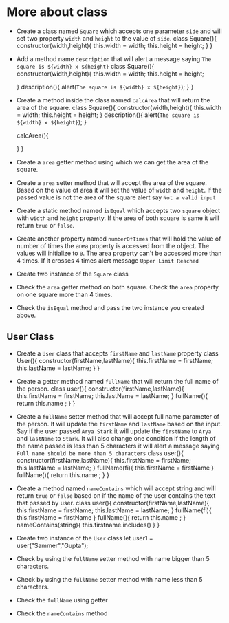# More about class

- Create a class named `Square` which accepts one parameter `side` and will set two property `width` and `height` to the value of `side`.
class Square(){
    constructor(width,height){
        this.width = width;
        this.height = height;
    }
}

- Add a method name `description` that will alert a message saying `The square is ${width} x ${height}`
class Square(){
    constructor(width,height){
        this.width = width;
        this.height = height;

    }
    description(){
        alert(`The square is ${width} x ${height}`);
    }
}

- Create a method inside the class named `calcArea` that will return the area of the square.
class Square(){
    constructor(width,height){
        this.width = width;
        this.height = height;
    }
    description(){
        alert(`The square is ${width} x ${height}`);
    }

    calcArea(){

    }
}


- Create a `area` getter method using which we can get the area of the square.

- Create a `area` setter method that will accept the area of the square. Based on the value of area it will set the value of `width` and `height`. If the passed value is not the area of the square alert say `Not a valid input`

- Create a static method named `isEqual` which accepts two `square` object with `width` and `height` property. If the area of both square is same it will return `true` or `false`.

- Create another property named `numberOfTimes` that will hold the value of number of times the area property is accessed from the object. The values will initialize to `0`. The area property can't be accessed more than 4 times. If it crosses 4 times alert message `Upper Limit Reached`

- Create two instance of the `Square` class

- Check the `area` getter method on both square. Check the `area` property on one square more than 4 times.

- Check the `isEqual` method and pass the two instance you created above.

## User Class

- Create a `User` class that accepts `firstName` and `lastName` property
class User(){
    constructor(firstName,lastName){
        this.firstName = firstName;
        this.lastName = lastName;
    }
}

- Create a getter method named `fullName` that will return the full name of the person.
    class user(){
        constructor(firstName,lastName){
            this.firstName = firstName;
            this.lastName = lastName;
        }
        fullName(){
            return this.name ;
        }
    }

- Create a `fullName` setter method that will accept full name parameter of the person. It will update the `firstName` and `lastName` based on the input. Say if the user passed `Arya Stark` it will update the `firstName` to `Arya` and `lastName` to `Stark`. It will also change one condition if the length of the name passed is less than 5 characters it will alert a message saying `Full name should be more than 5 characters`
class user(){
        constructor(firstName,lastName){
            this.firstName = firstName;
            this.lastName = lastName;
        }
        fullName(fi){
            this.firstName = firstName
        }
        fullName(){
            return this.name ;
        }
    }


- Create a method named `nameContains` which will accept string and will return `true` or `false` based on if the name of the user contains the text that passed by user.
class user(){
        constructor(firstName,lastName){
            this.firstName = firstName;
            this.lastName = lastName;
        }
        fullName(fi){
            this.firstName = firstName
        }
        fullName(){
            return this.name ;
        }
        nameContains(string){
            this.firstname.includes()
        }
    }

- Create two instance of the `User` class
let user1 = user("Sammer","Gupta");

- Check by using the `fullName` setter method with name bigger than 5 characters.

- Check by using the `fullName` setter method with name less than 5 characters.

- Check the `fullName` using getter

- Check the `nameContains` method
